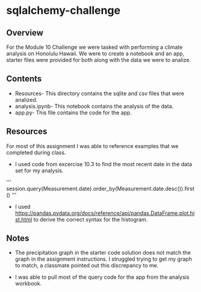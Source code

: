 # sqlalchemy-challenge

## Overview

For the Module 10 Challenge we were tasked with performing a climate analysis on Honolulu Hawaii. We were to create a notebook and an app, starter files were provided for both along with the data we were to analize.

## Contents

- Resources- This directory contains the sqlite and csv files that were analized.
- analysis.ipynb- This notebook contains the analysis of the data. 
- app.py- This file contains the code for the app.

## Resources

For most of this assignment I was able to reference examples that we completed during class.

- I used code from excercise 10.3 to find the most recent date in the data set for my analysis.

'''
session.query(Measurement.date).order_by(Measurement.date.desc()).first()
'''

- I used https://pandas.pydata.org/docs/reference/api/pandas.DataFrame.plot.hist.html to derive the correct syntax for the histogram.


## Notes

- The precipitation graph in the starter code solution does not match the graph in the assignment instructions. I struggled trying to get my graph to match, a classmate pointed out this discrepancy to me.

- I was able to pull most of the query code for the app from the analysis workbook.
